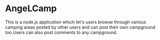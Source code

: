 # AngeLCamp
This is a node.js application which let's users browse through various camping areas posted by other users and can post their own campground too.Users can also post comments to any campground.
